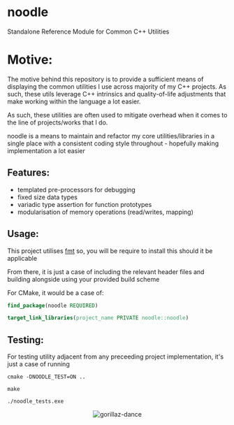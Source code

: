 # noodle
Standalone Reference Module for Common C++ Utilities

# Motive:

The motive behind this repository is to provide a sufficient means of displaying the common utilities I use across majority of my C++ projects. As such, these utils leverage C++ intrinsics and quality-of-life adjustments that make working within the language a lot easier.

As such, these utilities are often used to mitigate overhead when it comes to the line of projects/works that I do.

noodle is a means to maintain and refactor my core utilities/libraries in a single place with a consistent coding style throughout - hopefully making implementation a lot easier

## Features:

- templated pre-processors for debugging
- fixed size data types
- variadic type assertion for function prototypes
- modularisation of memory operations (read/writes, mapping)

## Usage:

This project utilises [fmt](https://github.com/fmtlib/fmt) so, you will be require to install this should it be applicable

From there, it is just a case of including the relevant header files and building alongside using your provided build scheme

For CMake, it would be a case of:

```cmake
find_package(noodle REQUIRED)

target_link_libraries(project_name PRIVATE noodle::noodle)
``` 

## Testing:

For testing utility adjacent from any preceeding project implementation, it's just a case of running
```
cmake -DNOODLE_TEST=ON ..

make

./noodle_tests.exe
```

<p align="center">
  <img src="https://github.com/user-attachments/assets/e7b0f8d1-f3dc-43cc-9d4b-98aa9e9e0af0" alt="gorillaz-dance">
</p>
